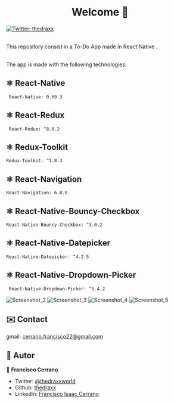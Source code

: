 <h1 align="center">Welcome 👋</h1>
<p>
  <a href="https://twitter.com/ThedraxxWorld" target="_blank">
    <img alt="Twitter: thedraxx" src="https://img.shields.io/twitter/follow/ThedraxxWorld.svg?style=social" />
  </a>
</p>

<br> This repository consist in a To-Do App made in React Native .</br>


<br> The app is made with the following technologies:</br>

## ⚛️ React-Native
```
 React-Native: 0.69.3
```

## ⚛️ React-Redux
```
 React-Redux: ^8.0.2
```

## ⚛️ Redux-Toolkit
```
Redux-Toolkit: ^1.8.3
```

## ⚛️ React-Navigation
```
React-Navigation: 6.0.0
```

## ⚛️ React-Native-Bouncy-Checkbox
```
React-Native-Bouncy-Checkbox: ^3.0.2
```
## ⚛️ React-Native-Datepicker
```
React-Native-Datepicker: ^4.2.5
```

## ⚛️ React-Native-Dropdown-Picker
```
 React-Native-Dropdown-Picker: ^5.4.2
```

![Screenshot_2](https://user-images.githubusercontent.com/55867157/182003744-7141dcfa-25c8-4152-835b-88aeb9e102f8.png)
![Screenshot_3](https://user-images.githubusercontent.com/55867157/182003746-31f1190d-2cdc-482a-83ad-7d793ceaf513.png)
![Screenshot_4](https://user-images.githubusercontent.com/55867157/182003749-cc7fedfa-4e3b-4c07-95f8-97cc152b1f7f.png)
![Screenshot_5](https://user-images.githubusercontent.com/55867157/182003751-f45acb66-3c12-487c-b721-c84c0100618c.png)

## ✉️ Contact

gmail: cerrano.francisco22@gmail.com

## 🤔 Autor

👤 **Francisco Cerrano**

- Twitter: [@thedraxxworld](https://twitter.com/ThedraxxWorld)
- Github: [thedraxx](https://github.com/thedraxx)
- LinkedIn: [Francisco Isaac Cerrano](https://www.linkedin.com/in/cerranofrancisco/)
